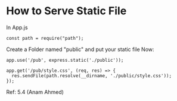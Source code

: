 # How to Serve Static File

In App.js
```
const path = require("path");
```

Create a Folder named "public" and put your static file
Now:
```
app.use('/pub', express.static('./public'));
```
```
app.get('/pub/style.css', (req, res) => {
  res.sendFile(path.resolve(__dirname, './public/style.css'));
});
```

Ref: 5.4 (Anam Ahmed)
